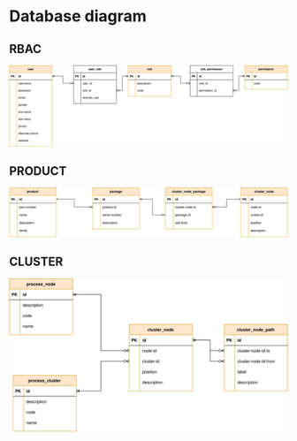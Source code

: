 # Database diagram

## RBAC

<img alt="RBAC.svg" src="./RBAC.svg">

## PRODUCT

<img alt="product.svg" src="./product.svg">

## CLUSTER

<img alt="cluster.svg" src="./cluster.svg">
